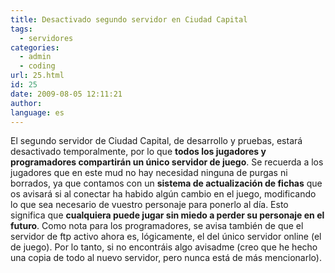 ```yaml
---
title: Desactivado segundo servidor en Ciudad Capital
tags:
  - servidores
categories:
  - admin
  - coding
url: 25.html
id: 25
date: 2009-08-05 12:11:21
author:
language: es
---
```


El segundo servidor de Ciudad Capital, de desarrollo y pruebas, estará desactivado temporalmente, por lo que **todos los jugadores y programadores compartirán un único servidor de juego**. Se recuerda a los jugadores que en este mud no hay necesidad ninguna de purgas ni borrados, ya que contamos con un **sistema de actualización de fichas** que os avisará si al conectar ha habido algún cambio en el juego, modificando lo que sea necesario de vuestro personaje para ponerlo al día. Esto significa que **cualquiera puede jugar sin miedo a perder su personaje en el futuro**. Como nota para los programadores, se avisa también de que el servidor de ftp activo ahora es, lógicamente, el del único servidor online (el de juego). Por lo tanto, si no encontráis algo avisadme (creo que he hecho una copia de todo al nuevo servidor, pero nunca está de más mencionarlo).